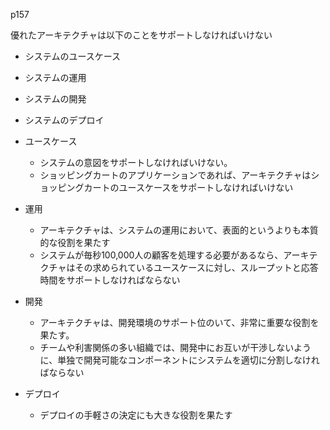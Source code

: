 p157

優れたアーキテクチャは以下のことをサポートしなければいけない

- システムのユースケース
- システムの運用
- システムの開発
- システムのデプロイ

- ユースケース
    - システムの意図をサポートしなければいけない。
    - ショッピングカートのアプリケーションであれば、アーキテクチャはショッピングカートのユースケースをサポートしなければいけない
- 運用
    - アーキテクチャは、システムの運用において、表面的というよりも本質的な役割を果たす
    - システムが毎秒100,000人の顧客を処理する必要があるなら、アーキテクチャはその求められているユースケースに対し、スループットと応答時間をサポートしなければならない
- 開発
    - アーキテクチャは、開発環境のサポート位のいて、非常に重要な役割を果たす。
    - チームや利害関係の多い組織では、開発中にお互いが干渉しないように、単独で開発可能なコンポーネントにシステムを適切に分割しなければならない
- デプロイ
    - デプロイの手軽さの決定にも大きな役割を果たす
